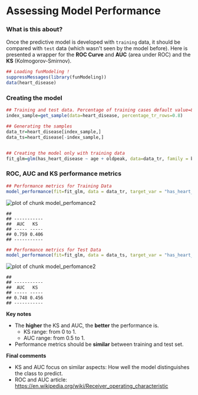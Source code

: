 Assessing Model Performance
====

### What is this about?

Once the predictive model is developed with `training` data, it should be compared with `test` data (which wasn't seen by the model before). Here is presented a wrapper for the **ROC Curve** and **AUC** (area under ROC) and  the **KS** (Kolmogorov-Smirnov).




```r
## Loading funModeling !
suppressMessages(library(funModeling))
data(heart_disease)
```

### Creating the model

```r
## Training and test data. Percentage of training cases default value=80%.
index_sample=get_sample(data=heart_disease, percentage_tr_rows=0.8)

## Generating the samples
data_tr=heart_disease[index_sample,] 
data_ts=heart_disease[-index_sample,]


## Creating the model only with training data
fit_glm=glm(has_heart_disease ~ age + oldpeak, data=data_tr, family = binomial)
```

### ROC, AUC and KS performance metrics

```r
## Performance metrics for Training Data
model_performance(fit=fit_glm, data = data_tr, target_var = "has_heart_disease")
```

![plot of chunk model_perfomance2](figure/model_perfomance2-1.png)

```
## 
## -----------
##  AUC   KS  
## ----- -----
## 0.759 0.406
## -----------
```

```r
## Performance metrics for Test Data
model_performance(fit=fit_glm, data = data_ts, target_var = "has_heart_disease")
```

![plot of chunk model_perfomance2](figure/model_perfomance2-2.png)

```
## 
## -----------
##  AUC   KS  
## ----- -----
## 0.748 0.456
## -----------
```

**Key notes**

* The **higher** the KS and AUC, the **better** the performance is.
    + KS range: from 0 to 1.
    + AUC range: from 0.5 to 1.
* Performance metrics should be **similar** between training and test set.

**Final comments**

* KS and AUC focus on similar aspects: How well the model distinguishes the class to predict.
* ROC and AUC article: https://en.wikipedia.org/wiki/Receiver_operating_characteristic

